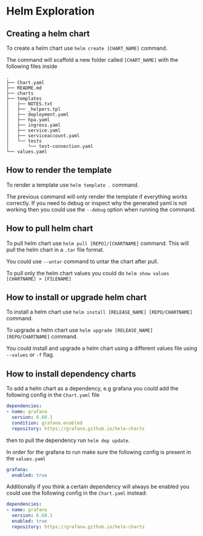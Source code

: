# Helm Exploration

## Creating a helm chart

To create a helm chart use `helm create [CHART_NAME]` command.

The command will scaffold a new folder called `[CHART_NAME]` with the following files inside

```
.
├── Chart.yaml
├── README.md
├── charts
├── templates
│   ├── NOTES.txt
│   ├── _helpers.tpl
│   ├── deployment.yaml
│   ├── hpa.yaml
│   ├── ingress.yaml
│   ├── service.yaml
│   ├── serviceaccount.yaml
│   └── tests
│       └── test-connection.yaml
└── values.yaml
```

## How to render the template

To render a template use `helm template .` command.

The previous command will only render the template if everything works correctly. If you need to debug or inspect why the generated yaml is not working then you could use the `--debug` option when running the command.

## How to pull helm chart

To pull helm chart use `helm pull [REPO]/[CHARTNAME]` command. This will pull the helm chart in a `.tar` file format.

You could use `--untar` command to untar the chart after pull.

To pull only the helm chart values you could do `helm show values [CHARTNAME] > [FILENAME]`

## How to install or upgrade helm chart

To install a helm chart use `helm install [RELEASE_NAME] [REPO/CHARTNAME]` command.

To upgrade a helm chart use `helm upgrade [RELEASE_NAME] [REPO/CHARTNAME]` command.

You could install and upgrade a helm chart using a different values file using `--values` or `-f` flag.

## How to install dependency charts

To add a helm chart as a dependency, e.g grafana you could add the following config in the `Chart.yaml` file

```yaml
dependencies:
- name: grafana
  version: 6.60.1
  condition: grafana.enabled
  repository: https://grafana.github.io/helm-charts
```

then to pull the dependency run `helm dep update`.

In order for the grafana to run make sure the following config is present in the `values.yaml`

```yaml
grafana:
  enabled: true
```

Additionally if you think a certain dependency will always be enabled you could use the following config in the `Chart.yaml` instead:

```yaml
dependencies:
- name: grafana
  version: 6.60.1
  enabled: true
  repository: https://grafana.github.io/helm-charts
```
